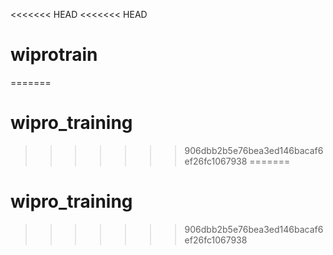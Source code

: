 <<<<<<< HEAD
<<<<<<< HEAD
# wiprotrain
=======
# wipro_training
>>>>>>> 906dbb2b5e76bea3ed146bacaf6ef26fc1067938
=======
# wipro_training
>>>>>>> 906dbb2b5e76bea3ed146bacaf6ef26fc1067938
